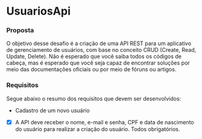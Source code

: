 # UsuariosApi

### Proposta

O objetivo desse desafio é a criação de uma API REST para um aplicativo de gerenciamento de usuários, com base no conceito CRUD (Create, Read, Update, Delete). Não é esperado que você saiba todos os códigos de cabeça, mas é esperado que você seja capaz de encontrar soluções por meio das documentações oficiais ou por meio de fóruns ou artigos.

### Requisitos

Segue abaixo o resumo dos requisitos que devem ser desenvolvidos:

- Cadastro de um novo usuário
- [x] A API deve receber o nome, e-mail e senha, CPF e data de nascimento do usuário para realizar a criação do usuário. Todos obrigatórios.

